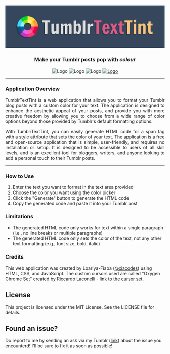 <h3 align="center">
    <img src="images/logo.png" alt="Logo">
</h3>

<h3 align="center">
    Make your Tumblr posts pop with <i>colour</i>
</h3>

<p align="center">
  <img src="https://img.shields.io/bower/l/mi?style=flat-square" alt="Logo">
  <img src="https://img.shields.io/badge/technologies-HTML%2C%20CSS%2C%20JavaScript-%23e1a9eb?style=flat-square" alt="Logo">
    <img src="https://img.shields.io/badge/platform-Tumblr-%2336465d?style=flat-square" alt="Logo">
    <a href="https://xiacodes.tumblr.com/" target="_blank"><img src="https://img.shields.io/badge/contact%20me-my%20blog-%23baaaa0?style=flat-square" alt="Logo"></a>
</p>

-------------

### Application Overview

<p align="justify">TumblrTextTint is a web application that allows you to format your Tumblr blog posts with a custom color for your text. The application is designed to enhance the aesthetic appeal of your posts, and provide you with more creative freedom by allowing you to choose from a wide range of color options beyond those provided by Tumblr's default formatting options.</p>
<p align="justify">With TumblrTextTint, you can easily generate HTML code for a span tag with a style attribute that sets the color of your text. The application is a free and open-source application that is simple, user-friendly, and requires no installation or setup. It is designed to be accessible to users of all skill levels, and is an excellent tool for bloggers, writers, and anyone looking to add a personal touch to their Tumblr posts.</p>

-------------

### How to Use

1. Enter the text you want to format in the text area provided
2. Choose the color you want using the color picker
3. Click the "Generate" button to generate the HTML code
4. Copy the generated code and paste it into your Tumblr post

### Limitations

- The generated HTML code only works for text within a single paragraph (i.e., no line breaks or multiple paragraphs)
- The generated HTML code only sets the color of the text, not any other text formatting (e.g., font size, bold, italic)

### Credits

This web application was created by Loariya-Fiaba ([@xiacodes](https://xiacodes.tumblr.com/)) using HTML, CSS, and JavaScript. The custom cursors used are called "Oxygen Chrome Set" created by Riccardo Laconelli - [link to the cursor set](https://www.cursors-4u.com/cursor/2010/12/17/oxygen-chrome-set.html).

## License

This project is licensed under the MIT License. See the LICENSE file for details.

## Found an issue?

Do report to me by sending an ask via my Tumblr ([link](https://xiacodes.tumblr.com/ask)) about the issue you encounterd! I'll be sure to fix it as soon as possible!
